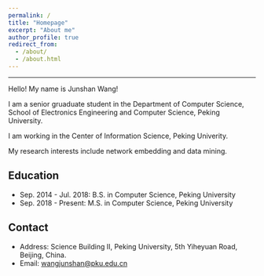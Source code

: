 ```yaml
---
permalink: /
title: "Homepage"
excerpt: "About me"
author_profile: true
redirect_from: 
  - /about/
  - /about.html
---
```


********

Hello! My name is Junshan Wang!

I am a senior gruaduate student in the Department of Computer Science, School of Electronics Engineering and Computer Science, Peking University.

I am working in the Center of Information Science, Peking Univerity.

My research interests include network embedding and data mining.

## Education
  - Sep. 2014 - Jul. 2018: B.S. in Computer Science, Peking University
  - Sep. 2018 - Present: M.S. in Computer Science, Peking University

## Contact
  - Address: Science Building II, Peking University, 5th Yiheyuan Road, Beijing, China. 
  - Email: wangjunshan@pku.edu.cn
